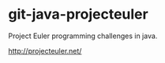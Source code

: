 git-java-projecteuler
================

Project Euler programming challenges in java.

http://projecteuler.net/
